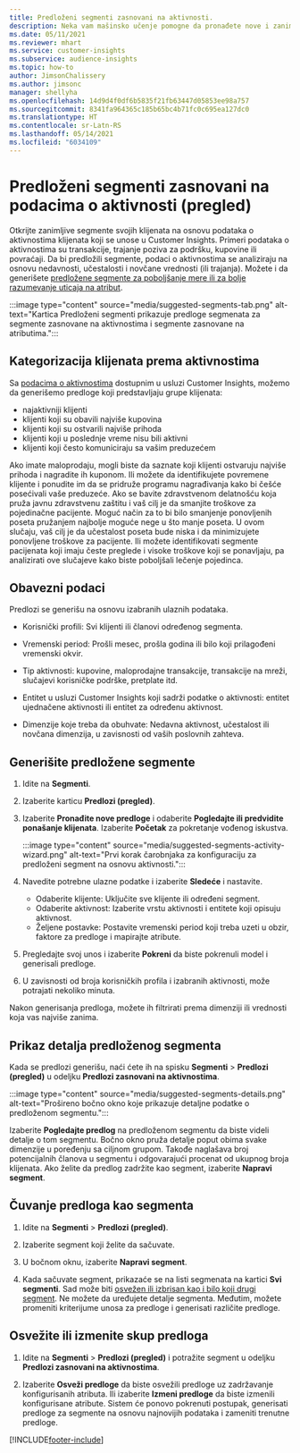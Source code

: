 ```yaml
---
title: Predloženi segmenti zasnovani na aktivnosti.
description: Neka vam mašinsko učenje pomogne da pronađete nove i zanimljive segmente na osnovu aktivnosti klijenata.
ms.date: 05/11/2021
ms.reviewer: mhart
ms.service: customer-insights
ms.subservice: audience-insights
ms.topic: how-to
author: JimsonChalissery
ms.author: jimsonc
manager: shellyha
ms.openlocfilehash: 14d9d4f0df6b5835f21fb63447d05853ee98a757
ms.sourcegitcommit: 8341fa964365c185b65bc4b71fc0c695ea127dc0
ms.translationtype: HT
ms.contentlocale: sr-Latn-RS
ms.lasthandoff: 05/14/2021
ms.locfileid: "6034109"
---
```

# <a name="suggested-segments-based-on-activity-data-preview"></a>Predloženi segmenti zasnovani na podacima o aktivnosti (pregled)

Otkrijte zanimljive segmente svojih klijenata na osnovu podataka o aktivnostima klijenata koji se unose u Customer Insights. Primeri podataka o aktivnostima su transakcije, trajanje poziva za podršku, kupovine ili povraćaji. Da bi predložili segmente, podaci o aktivnostima se analiziraju na osnovu nedavnosti, učestalosti i novčane vrednosti (ili trajanja). Možete i da generišete [predložene segmente za poboljšanje mere ili za bolje razumevanje uticaja na atribut](suggested-segments.md).

:::image type="content" source="media/suggested-segments-tab.png" alt-text="Kartica Predloženi segmenti prikazuje predloge segmenata za segmente zasnovane na aktivnostima i segmente zasnovane na atributima.":::

## <a name="categorize-customers-by-activity"></a>Kategorizacija klijenata prema aktivnostima

Sa [podacima o aktivnostima](activities.md) dostupnim u usluzi Customer Insights, možemo da generišemo predloge koji predstavljaju grupe klijenata:

- najaktivniji klijenti 
- klijenti koji su obavili najviše kupovina 
- klijenti koji su ostvarili najviše prihoda 
- klijenti koji u poslednje vreme nisu bili aktivni 
- klijenti koji često komuniciraju sa vašim preduzećem  

Ako imate maloprodaju, mogli biste da saznate koji klijenti ostvaruju najviše prihoda i nagradite ih kuponom. Ili možete da identifikujete povremene klijente i ponudite im da se pridruže programu nagrađivanja kako bi češće posećivali vaše preduzeće.
Ako se bavite zdravstvenom delatnošću koja pruža javnu zdravstvenu zaštitu i vaš cilj je da smanjite troškove za pojedinačne pacijente. Moguć način za to bi bilo smanjenje ponovljenih poseta pružanjem najbolje moguće nege u što manje poseta. U ovom slučaju, vaš cilj je da učestalost poseta bude niska i da minimizujete ponovljene troškove za pacijente. Ili možete identifikovati segmente pacijenata koji imaju česte preglede i visoke troškove koji se ponavljaju, pa analizirati ove slučajeve kako biste poboljšali lečenje pojedinca. 

## <a name="required-data"></a>Obavezni podaci

Predlozi se generišu na osnovu izabranih ulaznih podataka. 

- Korisnički profili: Svi klijenti ili članovi određenog segmenta. 

- Vremenski period: Prošli mesec, prošla godina ili bilo koji prilagođeni vremenski okvir.

- Tip aktivnosti: kupovine, maloprodajne transakcije, transakcije na mreži, slučajevi korisničke podrške, pretplate itd.  

- Entitet u usluzi Customer Insights koji sadrži podatke o aktivnosti: entitet ujednačene aktivnosti ili entitet za određenu aktivnost. 

- Dimenzije koje treba da obuhvate: Nedavna aktivnost, učestalost ili novčana dimenzija, u zavisnosti od vaših poslovnih zahteva.

## <a name="generate-suggested-segments"></a>Generišite predložene segmente

1. Idite na **Segmenti**.

1. Izaberite karticu **Predlozi (pregled)**.

1. Izaberite **Pronađite nove predloge** i odaberite **Pogledajte ili predvidite ponašanje klijenata**. Izaberite **Početak** za pokretanje vođenog iskustva.

   :::image type="content" source="media/suggested-segments-activity-wizard.png" alt-text="Prvi korak čarobnjaka za konfiguraciju za predloženi segment na osnovu aktivnosti.":::

1. Navedite potrebne ulazne podatke i izaberite **Sledeće** i nastavite.

   - Odaberite klijente: Uključite sve klijente ili određeni segment.
   - Odaberite aktivnost: Izaberite vrstu aktivnosti i entitete koji opisuju aktivnost.
   - Željene postavke: Postavite vremenski period koji treba uzeti u obzir, faktore za predloge i mapirajte atribute.

1. Pregledajte svoj unos i izaberite **Pokreni** da biste pokrenuli model i generisali predloge.

1. U zavisnosti od broja korisničkih profila i izabranih aktivnosti, može potrajati nekoliko minuta. 

Nakon generisanja predloga, možete ih filtrirati prema dimenziji ili vrednosti koja vas najviše zanima. 

## <a name="view-details-of-a-suggested-segment"></a>Prikaz detalja predloženog segmenta

Kada se predlozi generišu, naći ćete ih na spisku **Segmenti** > **Predlozi (pregled)** u odeljku **Predlozi zasnovani na aktivnostima**.

:::image type="content" source="media/suggested-segments-details.png" alt-text="Prošireno bočno okno koje prikazuje detaljne podatke o predloženom segmentu.":::

Izaberite **Pogledajte predlog** na predloženom segmentu da biste videli detalje o tom segmentu. Bočno okno pruža detalje poput obima svake dimenzije u poređenju sa ciljnom grupom. Takođe naglašava broj potencijalnih članova u segmentu i odgovarajući procenat od ukupnog broja klijenata. Ako želite da predlog zadržite kao segment, izaberite **Napravi segment**.    

## <a name="save-a-suggestion-as-a-segment"></a>Čuvanje predloga kao segmenta

1. Idite na **Segmenti** > **Predlozi (pregled)**.

1. Izaberite segment koji želite da sačuvate. 

1. U bočnom oknu, izaberite **Napravi segment**. 

1. Kada sačuvate segment, prikazaće se na listi segmenata na kartici **Svi segmenti**. Sad može biti [osvežen ili izbrisan kao i bilo koji drugi segment](segments.md). Ne možete da uređujete detalje segmenta. Međutim, možete promeniti kriterijume unosa za predloge i generisati različite predloge.

## <a name="refresh-or-edit-a-set-of-suggestions"></a>Osvežite ili izmenite skup predloga

1. Idite na **Segmenti** > **Predlozi (pregled)** i potražite segment u odeljku **Predlozi zasnovani na aktivnostima**.

1. Izaberite **Osveži predloge** da biste osvežili predloge uz zadržavanje konfigurisanih atributa. Ili izaberite **Izmeni predloge** da biste izmenili konfigurisane atribute. Sistem će ponovo pokrenuti postupak, generisati predloge za segmente na osnovu najnovijih podataka i zameniti trenutne predloge.

[!INCLUDE[footer-include](../includes/footer-banner.md)]
